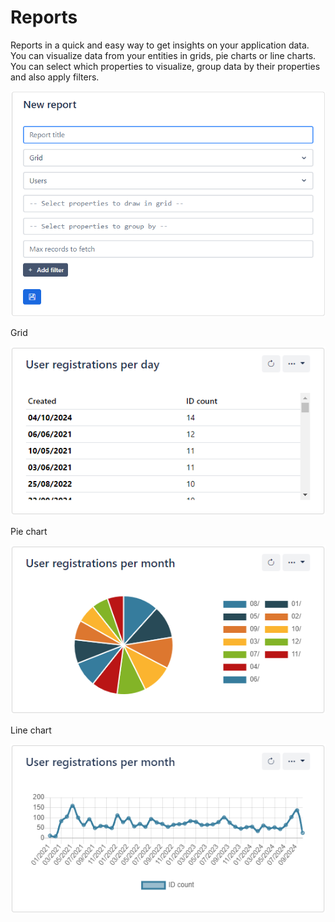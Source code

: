 # Reports

Reports in a quick and easy way to get insights on your application data. You can visualize data from your entities in grids, pie charts or line charts. You can select which properties to visualize, group data by their properties and also apply filters.

![Apilane](../assets/report_create.png)

Grid

![Apilane](../assets/report_grid.png)

Pie chart

![Apilane](../assets/report_pie.png)

Line chart

![Apilane](../assets/report_line.png)